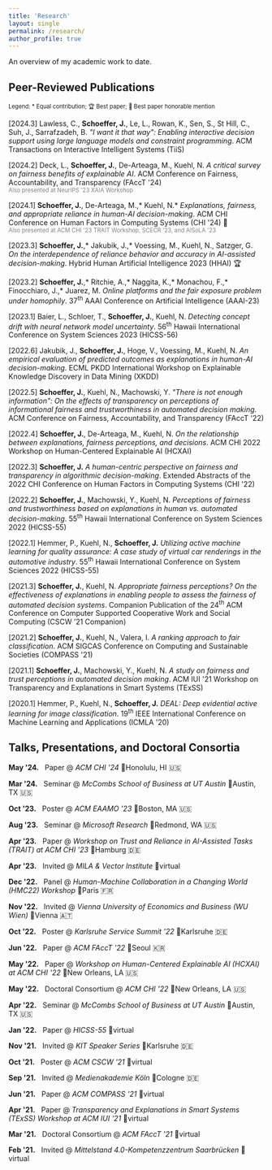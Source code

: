 ```yaml
---
title: 'Research'
layout: single
permalink: /research/
author_profile: true
---
```


An overview of my academic work to date.

## Peer-Reviewed Publications

<span style="font-size:0.8em">Legend: \* Equal contribution; 🏆 Best paper; 🏅 Best paper honorable mention</span>

\[2024.3\] Lawless, C., **Schoeffer, J.**, Le, L., Rowan, K., Sen, S., St Hill, C., Suh, J., Sarrafzadeh, B. <a href="https://arxiv.org/pdf/2312.06908" style="text-decoration:none">*"I want it that way": Enabling interactive decision support using large language models and constraint programming*</a>. ACM Transactions on Interactive Intelligent Systems (TiiS)  

\[2024.2\] Deck, L., **Schoeffer, J.**, De-Arteaga, M., Kuehl, N. <a href="https://arxiv.org/pdf/2310.13007.pdf" style="text-decoration:none">*A critical survey on fairness benefits of explainable AI*</a>. ACM Conference on Fairness, Accountability, and Transparency (FAccT '24)  
<span style="color:grey; font-size:0.8em">Also presented at NeurIPS '23 XAIA Workshop</span>

\[2024.1\] **Schoeffer, J.**, De-Arteaga, M.,\* Kuehl, N.\* <a href="https://arxiv.org/pdf/2209.11812.pdf" style="text-decoration:none">*Explanations, fairness, and appropriate reliance in human-AI decision-making*</a>. ACM CHI Conference on Human Factors in Computing Systems (CHI '24) 🏅  
<span style="color:grey; font-size:0.8em">Also presented at ACM CHI '23 TRAIT Workshop, SCECR '23, and AISoLA '23</span>

\[2023.3\] **Schoeffer, J.**,\* Jakubik, J.,\* Voessing, M., Kuehl, N., Satzger, G. <a href="https://arxiv.org/pdf/2304.08804.pdf" style="text-decoration:none">*On the interdependence of reliance behavior and accuracy in AI-assisted decision-making*</a>. Hybrid Human Artificial Intelligence 2023 (HHAI) 🏆

\[2023.2\] **Schoeffer, J.**,\* Ritchie, A.,\* Naggita, K.,\* Monachou, F.,\* Finocchiaro, J.,\* Juarez, M. <a href="https://arxiv.org/pdf/2202.09727.pdf" style="text-decoration:none">*Online platforms and the fair exposure problem under homophily*</a>. 37<sup>th</sup> AAAI Conference on Artificial Intelligence (AAAI-23)

\[2023.1\] Baier, L., Schloer, T., **Schoeffer, J.**, Kuehl, N. <a href="https://arxiv.org/pdf/2107.01873.pdf" style="text-decoration:none">*Detecting concept drift with neural network model uncertainty*</a>. 56<sup>th</sup> Hawaii International Conference on System Sciences 2023 (HICSS-56)

\[2022.6\] Jakubik, J., **Schoeffer, J.**, Hoge, V., Voessing, M., Kuehl, N. <a href="https://arxiv.org/pdf/2208.04181.pdf" style="text-decoration:none">*An empirical evaluation of predicted outcomes as explanations in human-AI decision-making*</a>. ECML PKDD International Workshop on Explainable Knowledge Discovery in Data Mining (XKDD)

\[2022.5\] **Schoeffer, J.**, Kuehl, N., Machowski, Y. <a href="https://arxiv.org/pdf/2205.05758.pdf" style="text-decoration:none">*"There is not enough information": On the effects of transparency on perceptions of informational fairness and trustworthiness in automated decision making*</a>. ACM Conference on Fairness, Accountability, and Transparency (FAccT '22)

\[2022.4\] **Schoeffer, J.**, De-Arteaga, M., Kuehl, N. <a href="https://arxiv.org/pdf/2204.13156.pdf" style="text-decoration:none">*On the relationship between explanations, fairness perceptions, and decisions*</a>. ACM CHI 2022 Workshop on Human-Centered Explainable AI (HCXAI)

\[2022.3\] **Schoeffer, J.** <a href="https://arxiv.org/pdf/2205.00033.pdf" style="text-decoration:none">*A human-centric perspective on fairness and transparency in algorithmic decision-making*</a>. Extended Abstracts of the 2022 CHI Conference on Human Factors in Computing Systems (CHI '22)

\[2022.2\] **Schoeffer, J.**, Machowski, Y., Kuehl, N. <a href="https://arxiv.org/pdf/2109.05792.pdf" style="text-decoration:none">*Perceptions of fairness and trustworthiness based on explanations in human vs. automated decision-making*</a>. 55<sup>th</sup> Hawaii International Conference on System Sciences 2022 (HICSS-55)

\[2022.1\] Hemmer, P., Kuehl, N., **Schoeffer, J.** <a href="https://arxiv.org/pdf/2110.09023.pdf" style="text-decoration:none">*Utilizing active machine learning for quality assurance: A case study of virtual car renderings in the automotive industry*</a>. 55<sup>th</sup> Hawaii International Conference on System Sciences 2022 (HICSS-55)

\[2021.3\] **Schoeffer, J.**, Kuehl, N. <a href="https://arxiv.org/pdf/2108.06500.pdf" style="text-decoration:none">*Appropriate fairness perceptions? On the effectiveness of explanations in enabling people to assess the fairness of automated decision systems*</a>. Companion Publication of the 24<sup>th</sup> ACM Conference on Computer Supported Cooperative Work and Social Computing (CSCW ’21 Companion)

\[2021.2\] **Schoeffer, J.**, Kuehl, N., Valera, I. <a href="https://arxiv.org/pdf/2102.04565.pdf" style="text-decoration:none">*A ranking approach to fair classification*</a>. ACM SIGCAS Conference on Computing and Sustainable Societies (COMPASS '21)

\[2021.1\] **Schoeffer, J.**, Machowski, Y., Kuehl, N. <a href="https://arxiv.org/pdf/2103.04757.pdf" style="text-decoration:none">*A study on fairness and trust perceptions in automated decision making*</a>. ACM IUI '21 Workshop on Transparency and Explanations in Smart Systems (TExSS)

\[2020.1\] Hemmer, P., Kuehl, N., **Schoeffer, J.** <a href="https://arxiv.org/pdf/2007.11344.pdf" style="text-decoration:none">*DEAL: Deep evidential active learning for image classification*</a>. 19<sup>th</sup> IEEE International Conference on Machine Learning and Applications (ICMLA '20)

## Talks, Presentations, and Doctoral Consortia

**May '24.** &nbsp; Paper @ *ACM CHI '24* 📍Honolulu, HI 🇺🇸

**Mar '24.** &nbsp; Seminar @ *McCombs School of Business at UT Austin* 📍Austin, TX 🇺🇸

**Oct '23.** &nbsp; Poster @ *ACM EAAMO '23* 📍Boston, MA 🇺🇸

**Aug '23.** &nbsp; Seminar @ *Microsoft Research* 📍Redmond, WA 🇺🇸

**Apr '23.** &nbsp; Paper @ *Workshop on Trust and Reliance in AI-Assisted Tasks (TRAIT) at ACM CHI '23* 📍Hamburg 🇩🇪

**Apr '23.** &nbsp; Invited @ *MILA & Vector Institute* 📍virtual

**Dec '22.** &nbsp; Panel @ *Human-Machine Collaboration in a Changing World (HMC22) Workshop* 📍Paris 🇫🇷

**Nov '22.** &nbsp; Invited @ *Vienna University of Economics and Business (WU Wien)* 📍Vienna 🇦🇹

**Oct '22.** &nbsp; Poster @ *Karlsruhe Service Summit '22* 📍Karlsruhe 🇩🇪

**Jun '22.** &nbsp; Paper @ *ACM FAccT '22* 📍Seoul 🇰🇷

**May '22.** &nbsp; Paper @ *Workshop on Human-Centered Explainable AI (HCXAI) at ACM CHI '22* 📍New Orleans, LA 🇺🇸

**May '22.** &nbsp; Doctoral Consortium @ *ACM CHI '22* 📍New Orleans, LA 🇺🇸

**Apr '22.** &nbsp; Seminar @ *McCombs School of Business at UT Austin* 📍Austin, TX 🇺🇸

**Jan '22.** &nbsp; Paper @ *HICSS-55* 📍virtual

**Nov '21.** &nbsp; Invited @ *KIT Speaker Series* 📍Karlsruhe 🇩🇪

**Oct '21.** &nbsp; Poster @ *ACM CSCW '21* 📍virtual

**Sep '21.** &nbsp; Invited @ *Medienakademie Köln* 📍Cologne 🇩🇪

**Jun '21.** &nbsp; Paper @ *ACM COMPASS '21* 📍virtual

**Apr '21.** &nbsp; Paper @ *Transparency and Explanations in Smart Systems (TExSS) Workshop at ACM IUI '21* 📍virtual

**Mar '21.** &nbsp; Doctoral Consortium @ *ACM FAccT '21* 📍virtual

**Feb '21.** &nbsp; Invited @ *Mittelstand 4.0-Kompetenzzentrum Saarbrücken* 📍virtual



